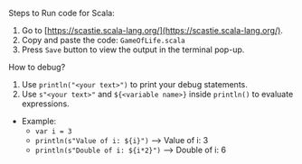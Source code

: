 Steps to Run code for Scala:

1. Go to [https://scastie.scala-lang.org/](https://scastie.scala-lang.org/).
2. Copy and paste the code: ```GameOfLife.scala```
3. Press ```Save``` button to view the output in the terminal pop-up.

How to debug?
1. Use ```println("<your text>")``` to print your debug statements.
2. Use ```s"<your text>"``` and ```${<variable name>}``` inside ```println()``` to evaluate expressions.
+ Example:
  - ```var i = 3```
  - ```println(s"Value of i: ${i}")``` --> Value of i: 3
  - ```println(s"Double of i: ${i*2}")``` --> Double of i: 6
